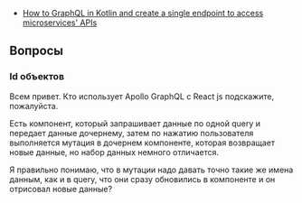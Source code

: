 - [How to GraphQL in Kotlin and create a single endpoint to access microservices' APIs](https://romankudryashov.com/blog/2020/02/how-to-graphql/)

## Вопросы

### Id объектов

Всем привет. Кто использует Apollo GraphQL с React js  подскажите, пожалуйста.

Есть компонент, который запрашивает данные по одной query и передает данные дочернему, затем по нажатию пользователя выполняется мутация в дочернем компоненте, которая возвращает новые данные, но набор данных немного отличается.

Я правильно понимаю, что в мутации надо давать точно такие же имена данным, как и в query, что они сразу обновились в компоненте и он отрисовал новые данные?
